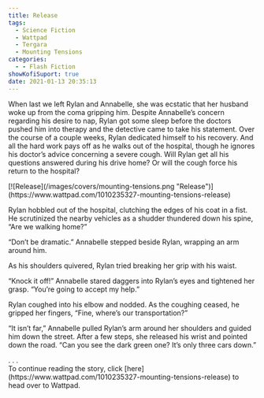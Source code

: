 ```yaml
---
title: Release
tags:
  - Science Fiction
  - Wattpad
  - Tergara
  - Mounting Tensions
categories:
  - - Flash Fiction
showKofiSuport: true
date: 2021-01-13 20:35:13
---
```


When last we left Rylan and Annabelle, she was ecstatic that her husband woke up from the coma gripping him. Despite Annabelle’s concern regarding his desire to nap, Rylan got some sleep before the doctors pushed him into therapy and the detective came to take his statement. Over the course of a couple weeks, Rylan dedicated himself to his recovery. And all the hard work pays off as he walks out of the hospital, though he ignores his doctor’s advice concerning a severe cough.<!-- more --> Will Rylan get all his questions answered during his drive home? Or will the cough force his return to the hospital?

<div class="center">[![Release](/images/covers/mounting-tensions.png "Release")](https://www.wattpad.com/1010235327-mounting-tensions-release)</div>

Rylan hobbled out of the hospital, clutching the edges of his coat in a fist. He scrutinized the nearby vehicles as a shudder thundered down his spine, “Are we walking home?”

“Don’t be dramatic.” Annabelle stepped beside Rylan, wrapping an arm around him.

As his shoulders quivered, Rylan tried breaking her grip with his waist.

“Knock it off!” Annabelle stared daggers into Rylan’s eyes and tightened her grasp. “You’re going to accept my help.”

Rylan coughed into his elbow and nodded. As the coughing ceased, he gripped her fingers, “Fine, where’s our transportation?”

“It isn’t far,” Annabelle pulled Rylan’s arm around her shoulders and guided him down the street. After a few steps, she released his wrist and pointed down the road. “Can you see the dark green one? It’s only three cars down.”

<div class="center story-ellipses">
.
.
.
</div><div>To continue reading the story, click [here](https://www.wattpad.com/1010235327-mounting-tensions-release) to head over to Wattpad.</div>